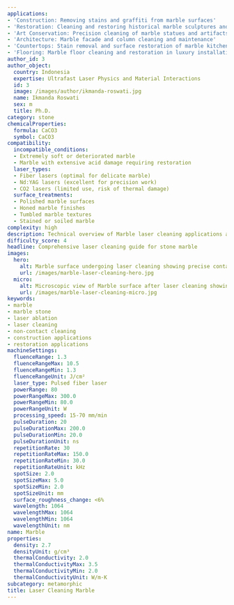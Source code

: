 ```yaml
---
applications:
- 'Construction: Removing stains and graffiti from marble surfaces'
- 'Restoration: Cleaning and restoring historical marble sculptures and buildings'
- 'Art Conservation: Precision cleaning of marble statues and artifacts'
- 'Architecture: Marble facade and column cleaning and maintenance'
- 'Countertops: Stain removal and surface restoration of marble kitchen surfaces'
- 'Flooring: Marble floor cleaning and restoration in luxury installations'
author_id: 3
author_object:
  country: Indonesia
  expertise: Ultrafast Laser Physics and Material Interactions
  id: 3
  image: /images/author/ikmanda-roswati.jpg
  name: Ikmanda Roswati
  sex: m
  title: Ph.D.
category: stone
chemicalProperties:
  formula: CaCO3
  symbol: CaCO3
compatibility:
  incompatible_conditions:
  - Extremely soft or deteriorated marble
  - Marble with extensive acid damage requiring restoration
  laser_types:
  - Fiber lasers (optimal for delicate marble)
  - Nd:YAG lasers (excellent for precision work)
  - CO2 lasers (limited use, risk of thermal damage)
  surface_treatments:
  - Polished marble surfaces
  - Honed marble finishes
  - Tumbled marble textures
  - Stained or soiled marble
complexity: high
description: Technical overview of Marble laser cleaning applications and parameters
difficulty_score: 4
headline: Comprehensive laser cleaning guide for stone marble
images:
  hero:
    alt: Marble surface undergoing laser cleaning showing precise contamination removal
    url: /images/marble-laser-cleaning-hero.jpg
  micro:
    alt: Microscopic view of Marble surface after laser cleaning showing detailed surface structure
    url: /images/marble-laser-cleaning-micro.jpg
keywords:
- marble
- marble stone
- laser ablation
- laser cleaning
- non-contact cleaning
- construction applications
- restoration applications
machineSettings:
  fluenceRange: 1.3
  fluenceRangeMax: 10.5
  fluenceRangeMin: 1.3
  fluenceRangeUnit: J/cm²
  laser_type: Pulsed fiber laser
  powerRange: 80
  powerRangeMax: 300.0
  powerRangeMin: 80.0
  powerRangeUnit: W
  processing_speed: 15-70 mm/min
  pulseDuration: 20
  pulseDurationMax: 200.0
  pulseDurationMin: 20.0
  pulseDurationUnit: ns
  repetitionRate: 30
  repetitionRateMax: 150.0
  repetitionRateMin: 30.0
  repetitionRateUnit: kHz
  spotSize: 2.0
  spotSizeMax: 5.0
  spotSizeMin: 2.0
  spotSizeUnit: mm
  surface_roughness_change: <6%
  wavelength: 1064
  wavelengthMax: 1064
  wavelengthMin: 1064
  wavelengthUnit: nm
name: Marble
properties:
  density: 2.7
  densityUnit: g/cm³
  thermalConductivity: 2.0
  thermalConductivityMax: 3.5
  thermalConductivityMin: 2.0
  thermalConductivityUnit: W/m·K
subcategory: metamorphic
title: Laser Cleaning Marble
---
```

